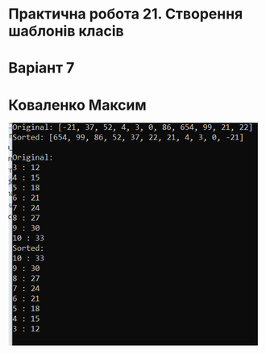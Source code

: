 # Практична робота 21. Створення шаблонів класів


# Варіант 7


# Коваленко Максим


![result](Final.png)